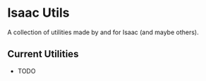 # Isaac Utils

A collection of utilities made by and for Isaac (and maybe others).

## Current Utilities

- TODO
